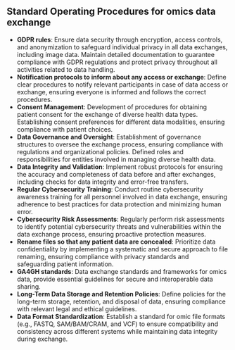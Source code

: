 ## Standard Operating Procedures for omics data exchange

- **GDPR rules**: Ensure data security through encryption, access controls, and anonymization to safeguard individual privacy in all data exchanges, including image data. Maintain detailed documentation to guarantee compliance with GDPR regulations and protect privacy throughout all activities related to data handling.
- **Notification protocols to inform about any access or exchange**: Define clear procedures to notify relevant participants in case of data access or exchange, ensuring everyone is informed and follows the correct procedures.
- **Consent Management**: Development of procedures for obtaining patient consent for the exchange of diverse health data types. Establishing consent preferences for different data modalities, ensuring compliance with patient choices.
- **Data Governance and Oversight**: Establishment of governance structures to oversee the exchange process, ensuring compliance with regulations and organizational policies. Defined roles and responsibilities for entities involved in managing diverse health data.
- **Data Integrity and Validation**: Implement robust protocols for ensuring the accuracy and completeness of data before and after exchanges, including checks for data integrity and error-free transfers.
- **Regular Cybersecurity Training**: Conduct routine cybersecurity awareness training for all personnel involved in data exchange, ensuring adherence to best practices for data protection and minimizing human error.
- **Cybersecurity Risk Assessments**: Regularly perform risk assessments to identify potential cybersecurity threats and vulnerabilities within the data exchange process, ensuring proactive protection measures.
 - **Rename files so that any patient data are concealed**: Prioritize data confidentiality by implementing a systematic and secure approach to file renaming, ensuring compliance with privacy standards and safeguarding patient information. 
- **GA4GH standards**: Data exchange standards and frameworks for omics data, provide essential guidelines for secure and interoperable data sharing.
- **Long-Term Data Storage and Retention Policies**: Define policies for the long-term storage, retention, and disposal of data, ensuring compliance with relevant legal and ethical guidelines.
- **Data Format Standardization**: Establish a standard for omic file formats (e.g., FASTQ, SAM/BAM/CRAM, and VCF) to ensure compatibility and consistency across different systems while maintaining data integrity during exchange.
